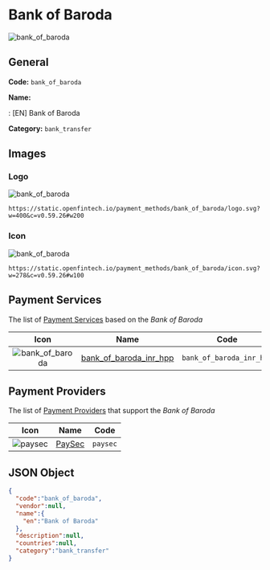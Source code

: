 
# Bank of Baroda 
![bank_of_baroda](https://static.openfintech.io/payment_methods/bank_of_baroda/logo.svg?w=400&c=v0.59.26#w200)  

## General 
**Code:** `bank_of_baroda` 
 
**Name:** 
 
:	[EN] Bank of Baroda 
 
**Category:** `bank_transfer` 
 

## Images 

### Logo 
![bank_of_baroda](https://static.openfintech.io/payment_methods/bank_of_baroda/logo.svg?w=400&c=v0.59.26#w200)  

```
https://static.openfintech.io/payment_methods/bank_of_baroda/logo.svg?w=400&c=v0.59.26#w200
```  

### Icon 
![bank_of_baroda](https://static.openfintech.io/payment_methods/bank_of_baroda/icon.svg?w=278&c=v0.59.26#w100)  

```
https://static.openfintech.io/payment_methods/bank_of_baroda/icon.svg?w=278&c=v0.59.26#w100
```  

## Payment Services 
 
The list of [Payment Services](#) based on the _Bank of Baroda_ 

|Icon|Name|Code| 
|:---:|:---:|:---:| 
|![bank_of_baroda](https://static.openfintech.io/payment_methods/bank_of_baroda/icon.svg?w=278&c=v0.59.26#w100) |[bank_of_baroda_inr_hpp](#)|`bank_of_baroda_inr_hpp`| 
 

## Payment Providers 
 
The list of [Payment Providers](/providers) that support the _Bank of Baroda_ 

|Icon|Name|Code| 
|:---:|:---:|:---:| 
|![paysec](https://static.openfintech.io/payment_providers/paysec/icon.png?w=278&c=v0.59.26#w100) |[PaySec](/payment-providers/paysec)|`paysec`| 
 

## JSON Object 

```json
{
  "code":"bank_of_baroda",
  "vendor":null,
  "name":{
    "en":"Bank of Baroda"
  },
  "description":null,
  "countries":null,
  "category":"bank_transfer"
}
```  

